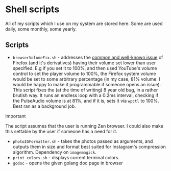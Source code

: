 # Shell scripts
All of my scripts which I use on my system are stored here. Some are used daily, some monthly, some yearly.

## Scripts
- `browserVolumeFix.sh` - addresses the [common and well-known issue](https://bugzilla.mozilla.org/show_bug.cgi?id=1422637) of Firefox (and it's derivatives) having their volume set lower than user specified.
E.g if you set it to 100%, and then used YouTube's volume control to set the player volume to 100%, the Firefox system volume would be set to some arbitrary percentage (in my case, 81% volume. I would be happy to make it programmable if someone opens an issue).
This script fixes the (at the time of writing) 8 year old bug, in a rather brutish way. It runs an endless loop with a 0.2ms interval, checking if the PulseAudio volume is at 81%, and if it is, sets it via `wpctl` to 100%. Best ran as a background job.
> [!IMPORTANT]
> The script assumes that the user is running Zen browser. I could also make this settable by the user if someone has a need for it. 
- `photoIGFormatter.sh` - takes the photos passed as arguments, and outputs them in size and format best suited for Instagram's compression algorithm. Dependency on `imagemagick`.
- `print_colors.sh` - displays current terminal colors.
- `godoc` - opens the given golang doc page in browser
